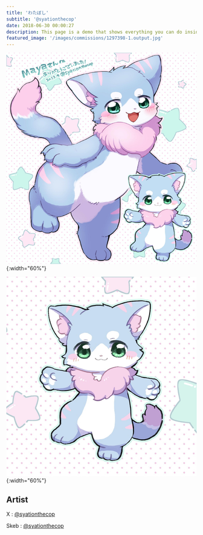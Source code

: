 ```yaml
---
title: 'わたぼし'
subtitle: '@syationthecop'
date: 2018-06-30 00:00:27
description: This page is a demo that shows everything you can do inside portfolio and blog posts.
featured_image: '/images/commissions/1297398-1.output.jpg'
---
```


![](/images/commissions/1297398-1.output.jpg){:width="60%"}

![](/images/commissions/1297398-3.output.jpg){:width="60%"}

## Artist

X : [@syationthecop](https://twitter.com/syationthecop)

Skeb : [@syationthecop](https://skeb.jp/@syationthecop)